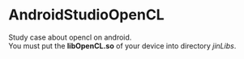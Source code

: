 # AndroidStudioOpenCL
Study case about opencl on android.  
You must put the **libOpenCL.so** of your device into directory *jinLibs*.
